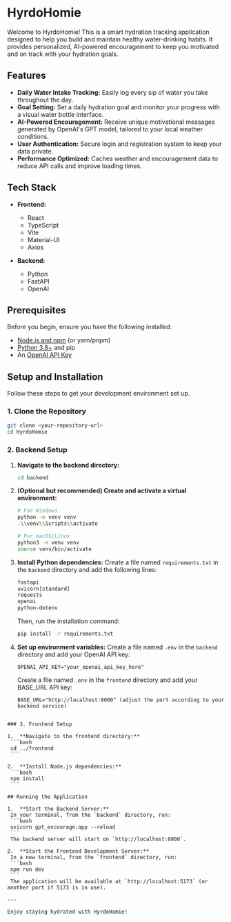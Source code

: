 # HyrdoHomie

Welcome to HyrdoHomie! This is a smart hydration tracking application designed to help you build and maintain healthy water-drinking habits. It provides personalized, AI-powered encouragement to keep you motivated and on track with your hydration goals.

## Features

- **Daily Water Intake Tracking:** Easily log every sip of water you take throughout the day.
- **Goal Setting:** Set a daily hydration goal and monitor your progress with a visual water bottle interface.
- **AI-Powered Encouragement:** Receive unique motivational messages generated by OpenAI's GPT model, tailored to your local weather conditions.
- **User Authentication:** Secure login and registration system to keep your data private.
- **Performance Optimized:** Caches weather and encouragement data to reduce API calls and improve loading times.

## Tech Stack

- **Frontend:**
  - React
  - TypeScript
  - Vite
  - Material-UI
  - Axios

- **Backend:**
  - Python
  - FastAPI
  - OpenAI

## Prerequisites

Before you begin, ensure you have the following installed:
- [Node.js and npm](https://nodejs.org/) (or yarn/pnpm)
- [Python 3.8+](https://www.python.org/downloads/) and pip
- An [OpenAI API Key](https://platform.openai.com/account/api-keys)

## Setup and Installation

Follow these steps to get your development environment set up.

### 1. Clone the Repository

```bash
git clone <your-repository-url>
cd HyrdoHomie
```

### 2. Backend Setup

1.  **Navigate to the backend directory:**
    ```bash
    cd backend
    ```

2.  **(Optional but recommended) Create and activate a virtual environment:**
    ```bash
    # For Windows
    python -m venv venv
    .\\venv\\Scripts\\activate

    # For macOS/Linux
    python3 -m venv venv
    source venv/bin/activate
    ```

3.  **Install Python dependencies:**
    Create a file named `requirements.txt` in the `backend` directory and add the following lines:
    ```txt
    fastapi
    uvicorn[standard]
    requests
    openai
    python-dotenv
    ```
    Then, run the installation command:
    ```bash
    pip install -r requirements.txt
    ```

4.  **Set up environment variables:**
    Create a file named `.env` in the `backend` directory and add your OpenAI API key:
    ```
    OPENAI_API_KEY="your_openai_api_key_here"
    ```

    Create a file named `.env` in the `frontend` directory and add your BASE_URL API key:
    ```
    BASE_URL="http://localhost:8000" (adjust the port according to your backend service)
   ```

### 3. Frontend Setup

1.  **Navigate to the frontend directory:**
    ```bash
    cd ../frontend
    ```

2.  **Install Node.js dependencies:**
    ```bash
    npm install
    ```

## Running the Application

1.  **Start the Backend Server:**
    In your terminal, from the `backend` directory, run:
    ```bash
    uvicorn gpt_encourage:app --reload
    ```
    The backend server will start on `http://localhost:8000`.

2.  **Start the Frontend Development Server:**
    In a new terminal, from the `frontend` directory, run:
    ```bash
    npm run dev
    ```
    The application will be available at `http://localhost:5173` (or another port if 5173 is in use).

---

Enjoy staying hydrated with HyrdoHomie!